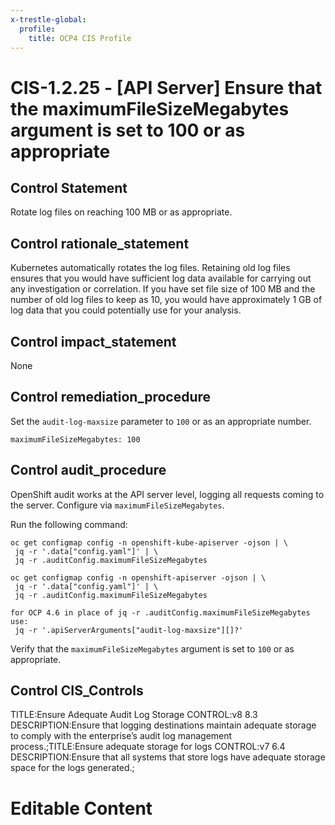 ```yaml
---
x-trestle-global:
  profile:
    title: OCP4 CIS Profile
---
```


# CIS-1.2.25 - \[API Server\] Ensure that the maximumFileSizeMegabytes argument is set to 100 or as appropriate

## Control Statement

Rotate log files on reaching 100 MB or as appropriate.

## Control rationale_statement

Kubernetes automatically rotates the log files. Retaining old log files ensures that you would have sufficient log data available for carrying out any investigation or correlation. If you have set file size of 100 MB and the number of old log files to keep as 10, you would have approximately 1 GB of log data that you could potentially use for your analysis.

## Control impact_statement

None

## Control remediation_procedure

Set the `audit-log-maxsize` parameter to `100` or as an appropriate number.

```
maximumFileSizeMegabytes: 100
```

## Control audit_procedure

OpenShift audit works at the API server level, logging all requests coming to the server. Configure via `maximumFileSizeMegabytes`. 

Run the following command:

```
oc get configmap config -n openshift-kube-apiserver -ojson | \
 jq -r '.data["config.yaml"]' | \
 jq -r .auditConfig.maximumFileSizeMegabytes

oc get configmap config -n openshift-apiserver -ojson | \
 jq -r '.data["config.yaml"]' | \
 jq -r .auditConfig.maximumFileSizeMegabytes

for OCP 4.6 in place of jq -r .auditConfig.maximumFileSizeMegabytes use:
 jq -r '.apiServerArguments["audit-log-maxsize"][]?'
```

Verify that the `maximumFileSizeMegabytes` argument is set to `100` or as appropriate.

## Control CIS_Controls

TITLE:Ensure Adequate Audit Log Storage CONTROL:v8 8.3 DESCRIPTION:Ensure that logging destinations maintain adequate storage to comply with the enterprise’s audit log management process.;TITLE:Ensure adequate storage for logs CONTROL:v7 6.4 DESCRIPTION:Ensure that all systems that store logs have adequate storage space for the logs generated.;

# Editable Content

<!-- Make additions and edits below -->
<!-- The above represents the contents of the control as received by the profile, prior to additions. -->
<!-- If the profile makes additions to the control, they will appear below. -->
<!-- The above markdown may not be edited but you may edit the content below, and/or introduce new additions to be made by the profile. -->
<!-- If there is a yaml header at the top, parameter values may be edited. Use --set-parameters to incorporate the changes during assembly. -->
<!-- The content here will then replace what is in the profile for this control, after running profile-assemble. -->
<!-- The current profile has no added parts for this control, but you may add new ones here. -->
<!-- Each addition must have a heading either of the form ## Control my_addition_name -->
<!-- or ## Part a. (where the a. refers to one of the control statement labels.) -->
<!-- "## Control" parts are new parts added after the statement part. -->
<!-- "## Part" parts are new parts added into the top-level statement part with that label. -->
<!-- Subparts may be added with nested hash levels of the form ### My Subpart Name -->
<!-- underneath the parent ## Control or ## Part being added -->
<!-- See https://ibm.github.io/compliance-trestle/tutorials/ssp_profile_catalog_authoring/ssp_profile_catalog_authoring for guidance. -->

